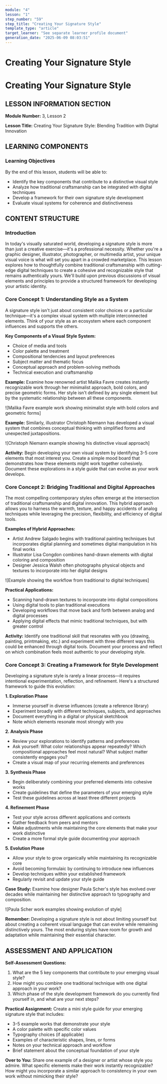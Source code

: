 ```yaml
---
module: "4"
lesson: "1"
step_number: "59"
step_title: "Creating Your Signature Style"
template_type: "article"
target_learner: "See separate learner profile document"
generation_date: "2025-06-09 08:03:51"
---
```


# Creating Your Signature Style

# Creating Your Signature Style

## LESSON INFORMATION SECTION

**Module Number:** 3, Lesson 2

**Lesson Title:** Creating Your Signature Style: Blending Tradition with Digital Innovation

## LEARNING COMPONENTS

### Learning Objectives

By the end of this lesson, students will be able to:

- Identify the key components that contribute to a distinctive visual style
- Analyze how traditional craftsmanship can be integrated with digital techniques
- Develop a framework for their own signature style development
- Evaluate visual systems for coherence and distinctiveness

## CONTENT STRUCTURE

### Introduction

In today's visually saturated world, developing a signature style is more than just a creative exercise—it's a professional necessity. Whether you're a graphic designer, illustrator, photographer, or multimedia artist, your unique visual voice is what will set you apart in a crowded marketplace. This lesson explores how to thoughtfully combine traditional craftsmanship with cutting-edge digital techniques to create a cohesive and recognizable style that remains authentically yours. We'll build upon previous discussions of visual elements and principles to provide a structured framework for developing your artistic identity.

### Core Concept 1: Understanding Style as a System

A signature style isn't just about consistent color choices or a particular technique—it's a complex visual system with multiple interconnected elements. Think of your style as an ecosystem where each component influences and supports the others.

**Key Components of a Visual Style System:**
- Choice of media and tools
- Color palette and treatment
- Compositional tendencies and layout preferences
- Subject matter and thematic focus
- Conceptual approach and problem-solving methods
- Technical execution and craftsmanship

**Example:** Examine how renowned artist Malika Favre creates instantly recognizable work through her minimalist approach, bold colors, and precise geometric forms. Her style isn't defined by any single element but by the systematic relationship between all these components.

![Malika Favre example work showing minimalist style with bold colors and geometric forms]

**Example:** Similarly, illustrator Christoph Niemann has developed a visual system that combines conceptual thinking with simplified forms and unexpected juxtapositions.

![Christoph Niemann example showing his distinctive visual approach]

**Activity:** Begin developing your own visual system by identifying 3-5 core elements that most interest you. Create a simple mood board that demonstrates how these elements might work together cohesively. Document these explorations in a style guide that can evolve as your work develops.

### Core Concept 2: Bridging Traditional and Digital Approaches

The most compelling contemporary styles often emerge at the intersection of traditional craftsmanship and digital innovation. This hybrid approach allows you to harness the warmth, texture, and happy accidents of analog techniques while leveraging the precision, flexibility, and efficiency of digital tools.

**Examples of Hybrid Approaches:**
- Artist Andrew Salgado begins with traditional painting techniques but incorporates digital planning and sometimes digital manipulation in his final works
- Illustrator Lisa Congdon combines hand-drawn elements with digital coloring and composition
- Designer Jessica Walsh often photographs physical objects and textures to incorporate into her digital designs

![Example showing the workflow from traditional to digital techniques]

**Practical Applications:**
- Scanning hand-drawn textures to incorporate into digital compositions
- Using digital tools to plan traditional executions
- Developing workflows that move back and forth between analog and digital processes
- Applying digital effects that mimic traditional techniques, but with greater control

**Activity:** Identify one traditional skill that resonates with you (drawing, painting, printmaking, etc.) and experiment with three different ways this could be enhanced through digital tools. Document your process and reflect on which combination feels most authentic to your developing style.

### Core Concept 3: Creating a Framework for Style Development

Developing a signature style is rarely a linear process—it requires intentional experimentation, reflection, and refinement. Here's a structured framework to guide this evolution:

**1. Exploration Phase**
- Immerse yourself in diverse influences (create a reference library)
- Experiment broadly with different techniques, subjects, and approaches
- Document everything in a digital or physical sketchbook
- Note which elements resonate most strongly with you

**2. Analysis Phase**
- Review your explorations to identify patterns and preferences
- Ask yourself: What color relationships appear repeatedly? Which compositional approaches feel most natural? What subject matter consistently engages you?
- Create a visual map of your recurring elements and preferences

**3. Synthesis Phase**
- Begin deliberately combining your preferred elements into cohesive works
- Create guidelines that define the parameters of your emerging style
- Test these guidelines across at least three different projects

**4. Refinement Phase**
- Test your style across different applications and contexts
- Gather feedback from peers and mentors
- Make adjustments while maintaining the core elements that make your work distinctive
- Create a more formal style guide documenting your approach

**5. Evolution Phase**
- Allow your style to grow organically while maintaining its recognizable core
- Avoid becoming formulaic by continuing to introduce new influences
- Develop techniques within your established framework
- Regularly revisit and update your style guide

**Case Study:** Examine how designer Paula Scher's style has evolved over decades while maintaining her distinctive approach to typography and composition.

![Paula Scher work examples showing evolution of style]

**Remember:** Developing a signature style is not about limiting yourself but about creating a coherent visual language that can evolve while remaining distinctively yours. The most enduring styles have room for growth and adaptation while maintaining their essential character.

## ASSESSMENT AND APPLICATION

**Self-Assessment Questions:**
1. What are the 5 key components that contribute to your emerging visual style?
2. How might you combine one traditional technique with one digital approach in your work?
3. Which phase of the style development framework do you currently find yourself in, and what are your next steps?

**Practical Assignment:**
Create a mini style guide for your emerging signature style that includes:
- 3-5 example works that demonstrate your style
- A color palette with specific color values
- Typography choices (if applicable)
- Examples of characteristic shapes, lines, or forms
- Notes on your technical approach and workflow
- Brief statement about the conceptual foundation of your style

**Over to You:**
Share one example of a designer or artist whose style you admire. What specific elements make their work instantly recognizable? How might you incorporate a similar approach to consistency in your own work without mimicking their style?